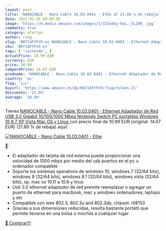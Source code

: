 ```yaml
---
layout: post
title: 'NANOCABLE - Nano Cable 10.03.0401 - Ethe al 21.89 % de rebaja'
date: 2021-01-26 09:04:05
image: 'https://m.media-amazon.com/images/I/315ad4y-OuL._SL200_.jpg'
comments: true
category: ofertas
author: ring
slug: 'B0714FYFVX-es NANOCABLE - Nano Cable 10.03.0401 - Ethernet Adaptador de...'
sku: 'B0714FYFVX-es'
tags: [ 'nintendo', ]
actualPrice: 10.99 EUR
currency: EUR
price: 10.99
comparePrice: 14.07 EUR
prodname: 'NANOCABLE - Nano Cable 10.03.0401 - Ethernet Adaptador de Red USB 3.0  Gigabit 10/100/1000 Mbps  Nintendo Switch  PC  portatiles  Windows 10 8 7 XP Vista  Mac OS y Linux '
country: 'es'
flag: '🇪🇸'
buyurl: 'https://www.amazon.es/dp/B0714FYFVX/?tag=tolees-21'
descuento: '21.89'
average: '10.99'
---
```


Tienes [NANOCABLE - Nano Cable 10.03.0401 - Ethernet Adaptador de Red USB 3.0  Gigabit 10/100/1000 Mbps  Nintendo Switch  PC  portatiles  Windows 10 8 7 XP Vista  Mac OS y Linux ](https://www.amazon.es/dp/B0714FYFVX/?tag=tolees-21) con precio final de  10.99 EUR (original: 14.07 EUR) (21.89 %  de rebaja) aqui!

[![NANOCABLE - Nano Cable 10.03.0401 - Ethe](https://m.media-amazon.com/images/I/315ad4y-OuL._SL200_.jpg)](https://www.amazon.es/dp/B0714FYFVX/?tag=tolees-21)

🔎:

- El adaptador de tarjeta de red externa puede proporcionar una velocidad de 1000 mbps por medio del usb puertos en el pc u ordenador compatible
- Soporte los sistemas operativos de windows 10, windows 7 (32/64 bits), windows 8 (32/64 bits), windows 8.1 (32/64 bits), windows vista (32/64 bits), xp, mac os 10.11 a 10.6 y linux
- Usb 3.0 ethernet adaptador de red premite reemplazar o agregar un puerto de ethernet para macbook, mac y windows ordenadores, laptops y etc
- Compatible con ieee 802.3, 802.3u and 802.3ab, chipset: rtl8153
- Gracias a sus dimensiones reducidas, resulta bastante portátil que permite llevarse en una bolsa o mochila a cualquier lugar

[🛒 Comprar!!!](https://www.amazon.es/dp/B0714FYFVX/?tag=tolees-21)
